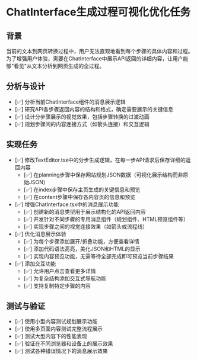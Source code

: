# ChatInterface生成过程可视化优化任务

## 背景
当前的文本到网页转换过程中，用户无法直观地看到每个步骤的具体内容和过程。为了增强用户体验，需要在ChatInterface中展示API返回的详细内容，让用户能够"看见"从文本分析到网页生成的全过程。

## 分析与设计
- [✅] 分析当前ChatInterface组件的消息展示逻辑
- [✅] 研究API各步骤返回内容的结构和格式，确定需要展示的关键信息
- [✅] 设计分步骤展示的视觉效果，包括步骤转换的过渡动画
- [✅] 规划步骤间的内容连接方式（如箭头连接）和交互逻辑

## 实现任务
- [✅] 修改TextEditor.tsx中的分步生成逻辑，在每一步API请求后保存详细的返回内容
  - [✅] 在planning步骤中保存网站规划JSON数据（可视化展示结构而非原始JSON）
  - [✅] 在index步骤中保存主页生成的关键信息和预览
  - [✅] 在content步骤中保存各内容页的信息和预览
- [✅] 增强ChatInterface.tsx中的消息展示功能
  - [✅] 创建新的消息类型用于展示结构化的API返回内容
  - [✅] 开发针对不同步骤的专用消息组件（规划组件、HTML预览组件等）
  - [✅] 实现步骤之间的视觉连接效果（如箭头或流程线）
- [✅] 优化消息展示体验
  - [✅] 为每个步骤添加展开/折叠功能，方便查看详情
  - [✅] 添加代码语法高亮，美化JSON和HTML的显示
  - [✅] 实现内容预览功能，无需等待全部完成即可预览当前步骤结果
- [✅] 添加交互功能
  - [✅] 允许用户点击查看更多详情
  - [✅] 为复杂结构添加交互式导航功能
  - [✅] 支持复制特定步骤的内容

## 测试与验证
- [✅] 使用小型内容测试规划展示功能
- [✅] 使用多页面内容测试完整流程展示
- [✅] 测试大型内容下的性能表现
- [✅] 验证在不同浏览器和设备上的展示效果
- [✅] 测试各种错误情况下的消息展示效果 